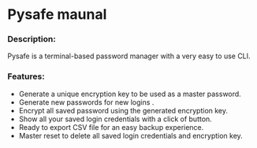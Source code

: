 # Pysafe maunal
### Description:
Pysafe is a terminal-based password manager with a very easy to use CLI.
### Features:
* Generate a unique encryption key to be used as a master password.
* Generate new passwords for new logins .
* Encrypt all saved password using the generated encryption key.
* Show all your saved login credentials with a click of button.
* Ready to export CSV file for an easy backup experience.
* Master reset to delete all saved login credentials and encryption key.